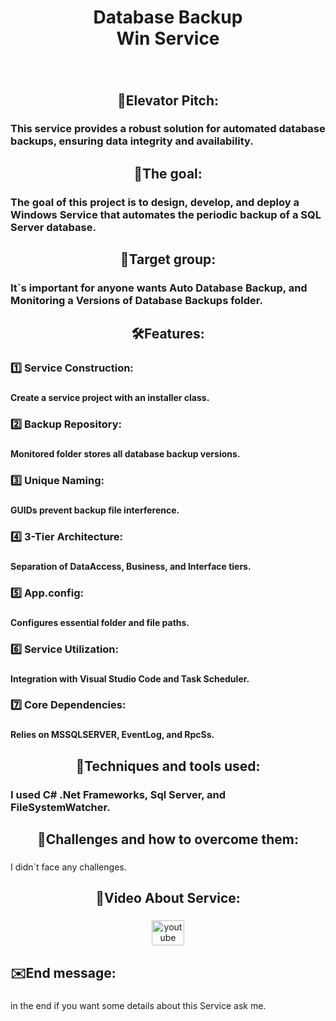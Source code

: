 <h1 align="center">Database Backup<br>Win Service</h1>

###

<p align="left"></p>

###

<br clear="both">

<h2 align="center">👀Elevator Pitch:</h2>

###

<h3 align="left">This service provides a robust solution for automated database backups, ensuring data integrity and availability.</h3>

###

<p align="left"></p>

###

<h2 align="center">🎯The goal:</h2>

###

<h3 align="left">The goal of this project is to design, develop, and deploy a Windows Service that automates the periodic backup of a SQL Server database.</h3>

###

<p align="left"></p>

###

<h2 align="center">📢Target group:</h2>

###

<h3 align="left">It`s important for anyone wants Auto Database Backup, and Monitoring a Versions of Database Backups folder.</h3>

###

<p align="left"></p>

###

<h2 align="center">🛠️Features:</h2>

###

<h3 align="left">1️⃣ Service Construction:</h3>

###

<h4 align="left">Create a service project with an installer class.</h4>

###

<h3 align="left">2️⃣ Backup Repository:</h3>

###

<h4 align="left">Monitored folder stores all database backup versions.</h4>

###

<h3 align="left">3️⃣ Unique Naming:</h3>

###

<h4 align="left">GUIDs prevent backup file interference.</h4>

###

<h3 align="left">4️⃣ 3-Tier Architecture:</h3>

###

<h4 align="left">Separation of DataAccess, Business, and Interface tiers.</h4>

###

<h3 align="left">5️⃣ App.config:</h3>

###

<h4 align="left">Configures essential folder and file paths.</h4>

###

<h3 align="left">6️⃣ Service Utilization:</h3>

###

<h4 align="left">Integration with Visual Studio Code and Task Scheduler.</h4>

###

<h3 align="left">7️⃣ Core Dependencies:</h3>

###

<h4 align="left">Relies on MSSQLSERVER, EventLog, and RpcSs.</h4>

###

<p align="left"></p>

###

<h2 align="center">🧰Techniques and tools used:</h2>

###

<h3 align="left">I used C# .Net Frameworks, Sql Server,  and FileSystemWatcher.</h3>

###

<p align="left"></p>

###

<h2 align="center">🧱Challenges and how to overcome them:</h2>

###

<p align="left">I didn`t face any challenges.</p>

###

<p align="left"></p>

###

<h2 align="center">🎥Video About Service:</h2>

###

<div align="center">
  <img src="[https://raw.githubusercontent.com/maurodesouza/profile-readme-generator/master/src/assets/icons/social/youtube/default.svg](https://youtu.be/Iwdep2kdi0s)" width="52" height="40" alt="youtube logo"  />
</div>

###

<p align="left"></p>

###

<h2 align="left">✉️End message:</h2>

###

<p align="left">in the end if you want some details about this Service ask me.</p>

###
